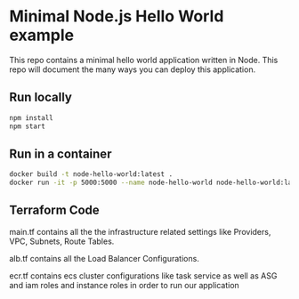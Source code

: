 # Minimal Node.js Hello World example

This repo contains a minimal hello world application written in Node. This repo will document the many ways you can deploy this application.

## Run locally

```bash
npm install
npm start
```

## Run in a container

```bash
docker build -t node-hello-world:latest .
docker run -it -p 5000:5000 --name node-hello-world node-hello-world:latest
````

## Terraform Code

main.tf contains all the the infrastructure related settings like Providers, VPC, Subnets, Route Tables.

alb.tf contains all the Load Balancer Configurations.

ecr.tf contains ecs cluster configurations like task service as well as ASG and iam roles and instance roles in order to run our application
